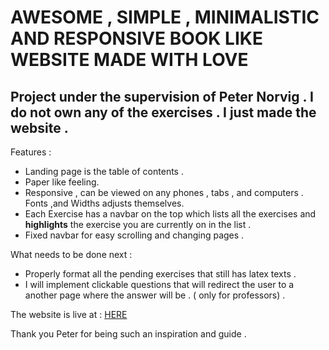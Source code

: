 # AWESOME , SIMPLE , MINIMALISTIC AND RESPONSIVE BOOK LIKE WEBSITE MADE WITH LOVE

## Project under the supervision of Peter Norvig . I do not own any of the exercises . I just made the website .


Features :
- Landing page is the table of contents .
- Paper like feeling.
- Responsive , can be viewed on any phones , tabs , and computers . Fonts ,and Widths adjusts themselves.
- Each Exercise has a navbar on the top which lists all the exercises and **highlights** the exercise you are currently on in the list . 
- Fixed navbar for easy scrolling and changing pages .


What needs to be done next :
- Properly format all the pending exercises that still has latex texts .
- I will implement clickable questions that will redirect the user to a another page where the answer will be .
  ( only for professors) .
  
  
The website is live at : [HERE](kaustabhganguly.github.io)

Thank you Peter for being such an inspiration and guide .

